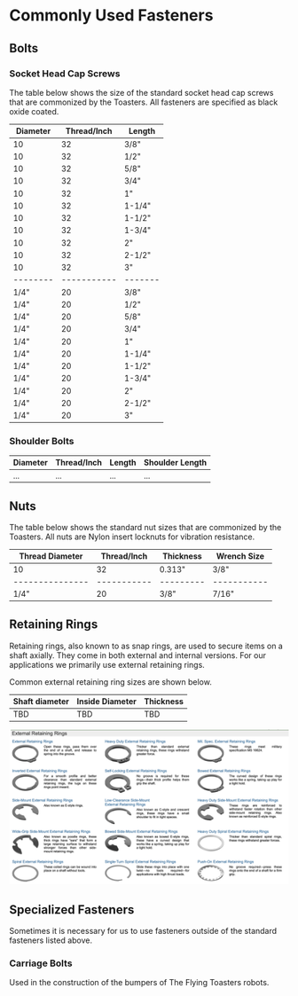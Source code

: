 # Commonly Used Fasteners

## Bolts

### Socket Head Cap Screws

The table below shows the size of the standard socket head cap screws that are commonized by the Toasters. All fasteners are specified as black oxide coated.

| Diameter | Thread/Inch | Length  |
| -------- | ----------- | ------- |
| 10       | 32          | 3/8"    |
| 10       | 32          | 1/2"    |
| 10       | 32          | 5/8"    |
| 10       | 32          | 3/4"    |
| 10       | 32          | 1"      |
| 10       | 32          | 1-1/4"  |
| 10       | 32          | 1-1/2"  |
| 10       | 32          | 1-3/4"  |
| 10       | 32          | 2"      |
| 10       | 32          | 2-1/2"  |
| 10       | 32          | 3"      |
| -------- | ----------- | ------- |
| 1/4"     | 20          | 3/8"    |
| 1/4"     | 20          | 1/2"    |
| 1/4"     | 20          | 5/8"    |
| 1/4"     | 20          | 3/4"    |
| 1/4"     | 20          | 1"      |
| 1/4"     | 20          | 1-1/4"  |
| 1/4"     | 20          | 1-1/2"  |
| 1/4"     | 20          | 1-3/4"  |
| 1/4"     | 20          | 2"      |
| 1/4"     | 20          | 2-1/2"  |
| 1/4"     | 20          | 3"      |

### Shoulder Bolts

| Diameter | Thread/Inch | Length  | Shoulder Length |
| -------- | ----------- | ------- | --------------- |
| ...      | ...         | ...     | ...             |

## Nuts

The table below shows the standard nut sizes that are commonized by the Toasters. All nuts are Nylon insert locknuts for vibration resistance.

| Thread Diameter | Thread/Inch | Thickness | Wrench Size |
| --------------- | ----------- | --------- | ----------- |
| 10              | 32          | 0.313"    | 3/8"        |
| --------------- | ----------- | --------- | ----------- |
| 1/4"            | 20          | 3/8"      | 7/16"       |

## Retaining Rings

Retaining rings, also known to as snap rings, are used to secure items on a shaft axially. They come in both external and internal versions. For our applications we primarily use external retaining rings.

Common external retaining ring sizes are shown below.

| Shaft diameter | Inside Diameter | Thickness  |
| -------------- | --------------- | ---------- |
| TBD            | TBD             | TBD        |

![alt text](Media/Fastener_Media/External_Retaining_Rings.png)

## Specialized Fasteners

Sometimes it is necessary for us to use fasteners outside of the standard fasteners listed above.

### Carriage Bolts

Used in the construction of the bumpers of The Flying Toasters robots.
